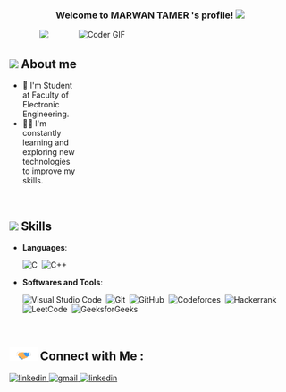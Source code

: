 <h3 align="center">
  Welcome to MARWAN TAMER 's profile!
  <img src="https://media.giphy.com/media/hvRJCLFzcasrR4ia7z/giphy.gif" width="28">
  

</h3>



<img align="right" src="https://media.giphy.com/media/SWoSkN6DxTszqIKEqv/giphy.gif" alt="Coder GIF" width="380" height="280">

<!-- Typing SVG by DenverCoder1 - https://github.com/DenverCoder1/readme-typing-svg -->
<p align="center">
  <a href="https://github.com/DenverCoder1/readme-typing-svg"><img src="https://readme-typing-svg.herokuapp.com/?lines=ACE%20Student;Interested%20about%20Embedded%20Systems;&font=Fira%20Code&center=true&width=440&height=45&color=0df3f3&vCenter=true&size=22"></a>
</p> 

## <picture><img src = "https://github.com/7oSkaaa/7oSkaaa/blob/main/Images/about_me.gif?raw=true" width = 50px></picture> About me

- 🏢 I'm Student at Faculty of Electronic Engineering.
- 👨‍💻 I'm constantly learning and exploring new technologies to improve my skills.


<br>

## <img src="https://media2.giphy.com/media/QssGEmpkyEOhBCb7e1/giphy.gif?cid=ecf05e47a0n3gi1bfqntqmob8g9aid1oyj2wr3ds3mg700bl&rid=giphy.gif" width ="30"><b> Skills</b>

<p align="center">

- **Languages**:

    ![C](https://img.shields.io/badge/C%20-%232370ED.svg?style=for-the-badge&logo=c&logoColor=white)&nbsp;
    ![C++](https://img.shields.io/badge/C++%20-%2300599C.svg?style=for-the-badge&logo=c%2B%2B&logoColor=white)&nbsp;
   
- **Softwares and Tools**:

        
    ![Visual Studio Code](https://img.shields.io/badge/VSCode-0078D4?style=for-the-badge&logo=visual%20studio%20code&logoColor=white)&nbsp;
    ![Git](https://img.shields.io/badge/git-%23F05033.svg?style=for-the-badge&logo=git&logoColor=white)&nbsp;
    ![GitHub](https://img.shields.io/badge/github-%23121011.svg?color=black&style=for-the-badge&logo=github&logoColor=white)&nbsp;
    ![Codeforces](https://img.shields.io/badge/-Codeforces-05122A?style=for-the-badge&logo=Codeforces)&nbsp;
  ![Hackerrank](https://img.shields.io/badge/-Hackerrank-2EC866?style=for-the-badge&logo=HackerRank&logoColor=white)&nbsp;
  ![LeetCode](https://img.shields.io/badge/-LeetCode-FFA116?style=for-the-badge&logo=LeetCode&logoColor=black)&nbsp;
  ![GeeksforGeeks ](https://img.shields.io/badge/GeeksforGeeks-298D46?style=for-the-badge&logo=geeksforgeeks&logoColor=white)&nbsp;





 
  

<br>

## <img src="https://github.com/0xAbdulKhalid/0xAbdulKhalid/raw/main/assets/mdImages/handshake.gif" width ="50"><b> Connect with Me :</b>

<a href="https://github.com/Marwan4444" target="_blank">
<img src=https://img.shields.io/badge/github-%2300acee.svg?color=black&style=for-the-badge&logo=github&logoColor=white alt=linkedin style="margin-bottom: 5px;" />
</a>
<a href="mailto:marawantamer95@gmail.com" target="_blank">
<img src=https://img.shields.io/badge/gmail-%2300acee.svg?color=black&style=for-the-badge&logo=gmail&logoColor=white alt=gmail style="margin-bottom: 5px;" />
</a>
<a href="https://www.linkedin.com/in/marwan-el-hebishy-64a19018b/" target="_blank">
<img src=https://img.shields.io/badge/linkedin-%ff5851db.svg?color=black&style=for-the-badge&logo=linkedin&logoColor=white alt=linkedin style="margin-bottom: 5px;" />
</a>

<!--
## 

<img align="left" src="https://github-readme-stats.vercel.app/api/top-langs?username=Mosatfa-Elsisi&show_icons=true&locale=en&layout=compact&theme=radical" alt="most used languages" />
<br>
<br>
<div width=400px>
<a href="https://komarev.com/ghpvc/?username=Mosatfa-Elsisim&style=for-the-badge">
    <img center="left" src="https://komarev.com/ghpvc/?username=Mosatfa-Elsisi&style=for-the-badge">
</a>
</div>
-->
